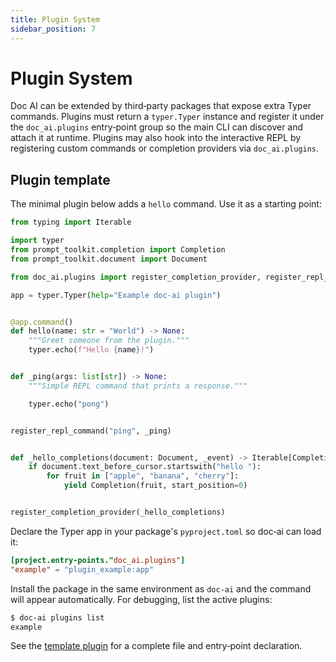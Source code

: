 ```yaml
---
title: Plugin System
sidebar_position: 7
---
```


# Plugin System

Doc AI can be extended by third‑party packages that expose extra Typer
commands. Plugins must return a `typer.Typer` instance and register it under
the `doc_ai.plugins` entry‑point group so the main CLI can discover and
attach it at runtime. Plugins may also hook into the interactive REPL by
registering custom commands or completion providers via
`doc_ai.plugins`.

## Plugin template

The minimal plugin below adds a `hello` command. Use it as a starting point:

```python title="docs/examples/plugin_example.py"
from typing import Iterable

import typer
from prompt_toolkit.completion import Completion
from prompt_toolkit.document import Document

from doc_ai.plugins import register_completion_provider, register_repl_command

app = typer.Typer(help="Example doc-ai plugin")


@app.command()
def hello(name: str = "World") -> None:
    """Greet someone from the plugin."""
    typer.echo(f"Hello {name}!")


def _ping(args: list[str]) -> None:
    """Simple REPL command that prints a response."""

    typer.echo("pong")


register_repl_command("ping", _ping)


def _hello_completions(document: Document, _event) -> Iterable[Completion]:
    if document.text_before_cursor.startswith("hello "):
        for fruit in ["apple", "banana", "cherry"]:
            yield Completion(fruit, start_position=0)


register_completion_provider(_hello_completions)
```

Declare the Typer app in your package's `pyproject.toml` so doc‑ai can load
it:

```toml title="pyproject.toml"
[project.entry-points."doc_ai.plugins"]
"example" = "plugin_example:app"
```

Install the package in the same environment as `doc-ai` and the command will
appear automatically. For debugging, list the active plugins:

```bash
$ doc-ai plugins list
example
```

See the [template plugin](../../../examples/plugin_example.py) for a complete
file and entry‑point declaration.

